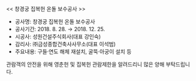 << 창경궁 집복헌 온돌 보수공사 >>

- 공사명: 창경궁 집복헌 온돌 보수공사
- 공사기간: 2018. 8. 28. → 2018. 12. 25.
- 시공사: 성원건설주식회사(대표 강인숙)
- 감리사: ㈜금성종합건축사사무소(대표 이석범)
- 주요내용: 구들·연도 해체 재설치, 굴뚝·아궁이 설치 등

관람객의 안전을 위해 영춘헌 및 집복헌 관람제한을 알려드리니 많은 양해 부탁드립니다.